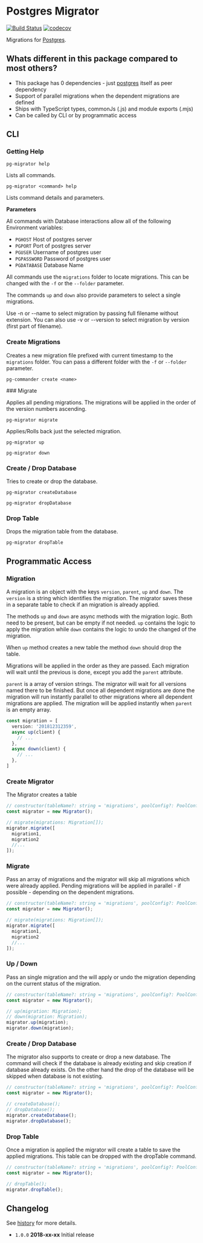 # Postgres Migrator

[![Build Status](https://travis-ci.org/tamino-martinius/node-pg-migrator.svg?branch=master)](https://travis-ci.org/tamino-martinius/node-pg-migrator)
[![codecov](https://codecov.io/gh/tamino-martinius/node-pg-migrator/branch/master/graph/badge.svg)](https://codecov.io/gh/tamino-martinius/node-pg-migrator)

Migrations for [Postgres](https://www.npmjs.com/package/pg).

## Whats different in this package compared to most others?

- This package has 0 dependencies - just [postgres](https://www.npmjs.com/package/postgres) itself as peer dependency
- Support of parallel migrations when the dependent migrations are defined
- Ships with TypeScript types, commonJs (.js) and module exports (.mjs)
- Can be called by CLI or by programmatic access

## CLI

### Getting Help

`pg-migrator help`

Lists all commands.

`pg-migrator <command> help`

Lists command details and parameters.

**Parameters**

All commands with Database interactions allow all of the following Environment variables:

- `PGHOST` Host of postgres server
- `PGPORT` Port of postgres server
- `PGUSER` Username of postgres user
- `PGPASSWORD` Password of postgres user
- `PGDATABASE` Database Name

All commands use the `migrations` folder to locate migrations.
This can be changed with the `-f` or the `--folder` parameter.

The commands `up` and `down` also provide parameters to select a single migrations.

Use -n or --name to select migration by passing full filename without extension.
You can also use -v or --version to select migration by version (first part of filename).

### Create Migrations

Creates a new migration file prefixed with current timestamp to the `migrations` folder.
You can pass a different folder with the `-f` or `--folder` parameter.

`pg-commander create <name>`

### Migrate

Applies all pending migrations. The migrations will be applied in the order of the
version numbers ascending.

`pg-migrator migrate`

Applies/Rolls back just the selected migration.

`pg-migrator up`

`pg-migrator down`

### Create / Drop Database

Tries to create or drop the database.

`pg-migrator createDatabase`

`pg-migrator dropDatabase`

### Drop Table

Drops the migration table from the database.

`pg-migrator dropTable`

## Programmatic Access

### Migration

A migration is an object with the keys `version`, `parent`, `up` and `down`.
The `version` is a string which identifies the migration. The migrator saves these
in a separate table to check if an migration is already applied.

The methods `up` and `down` are async methods with the migration logic.
Both need to be present, but can be empty if not needed.
`up` contains the logic to apply the migration while `down` contains the logic
to undo the changed of the migration.

When `up` method creates a new table the method `down` should drop the table.

Migrations will be applied in the order as they are passed. Each migration will
wait until the previous is done, except you add the `parent` attribute.

`parent` is a array of version strings. The migrator will wait for all versions
named there to be finished. But once all dependent migrations are done the migration
will run instantly parallel to other migrations where all dependent migrations are
applied. The migration will be applied instantly when `parent` is an empty array.

```ts
const migration = [
  version: '201812312359',
  async up(client) {
    // ...
  },
  async down(client) {
    // ...
  },
]
```

### Create Migrator

The Migrator creates a table

```ts
// constructor(tableName?: string = 'migrations', poolConfig?: PoolConfig)
const migrator = new Migrator();

// migrate(migrations: Migration[]);
migrator.migrate([
  migration1,
  migration2
  //...
]);
```

### Migrate

Pass an array of migrations and the migrator will skip all migrations which were already applied.
Pending migrations will be applied in parallel - if possible - depending on the dependent migrations.

```ts
// constructor(tableName?: string = 'migrations', poolConfig?: PoolConfig)
const migrator = new Migrator();

// migrate(migrations: Migration[]);
migrator.migrate([
  migration1,
  migration2
  //...
]);
```

### Up / Down

Pass an single migration and the will apply or undo the migration depending on
the current status of the migration.

```ts
// constructor(tableName?: string = 'migrations', poolConfig?: PoolConfig)
const migrator = new Migrator();

// up(migration: Migration);
// down(migration: Migration);
migrator.up(migration);
migrator.down(migration);
```

### Create / Drop Database

The migrator also supports to create or drop a new database. The command will check
if the database is already existing and skip creation if database already exists.
On the other hand the drop of the database will be skipped when database is not existing.

```ts
// constructor(tableName?: string = 'migrations', poolConfig?: PoolConfig)
const migrator = new Migrator();

// createDatabase();
// dropDatabase();
migrator.createDatabase();
migrator.dropDatabase();
```

### Drop Table

Once a migration is applied the migrator will create a table to save the applied migrations.
This table can be dropped with the dropTable command.

```ts
// constructor(tableName?: string = 'migrations', poolConfig?: PoolConfig)
const migrator = new Migrator();

// dropTable();
migrator.dropTable();
```

## Changelog

See [history](HISTORY.md) for more details.

- `1.0.0` **2018-xx-xx** Initial release
